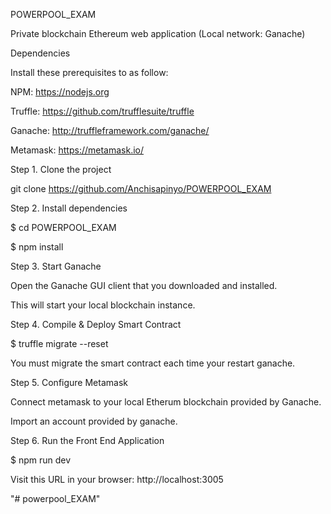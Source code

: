 POWERPOOL_EXAM

Private blockchain Ethereum web application (Local network: Ganache)

Dependencies

Install these prerequisites to as follow:
 
NPM: https://nodejs.org

Truffle: https://github.com/trufflesuite/truffle

Ganache: http://truffleframework.com/ganache/

Metamask: https://metamask.io/


Step 1. Clone the project

git clone https://github.com/Anchisapinyo/POWERPOOL_EXAM

Step 2. Install dependencies

$ cd POWERPOOL_EXAM

$ npm install

Step 3. Start Ganache

Open the Ganache GUI client that you downloaded and installed.

This will start your local blockchain instance. 

Step 4. Compile & Deploy Smart Contract

$ truffle migrate --reset 

You must migrate the smart contract each time your restart ganache.

Step 5. Configure Metamask

Connect metamask to your local Etherum blockchain provided by Ganache.

Import an account provided by ganache.

Step 6. Run the Front End Application

$ npm run dev 

Visit this URL in your browser: http://localhost:3005

"# powerpool_EXAM" 
